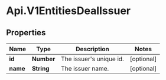 # Api.V1EntitiesDealIssuer

## Properties

Name | Type | Description | Notes
------------ | ------------- | ------------- | -------------
**id** | **Number** | The issuer&#39;s unique id. | [optional] 
**name** | **String** | The issuer name. | [optional] 


